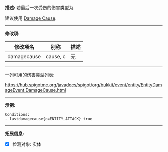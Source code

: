 **描述:** 若最后一次受伤的伤害类型为.

建议使用 [Damage Cause](/条件/damagecause).

---

**修改项:**

| 修改项名  | 别称           | 描述                      |
| --------- | -------------- | ------------------------- |
| damagecause | cause, c | 无 |

---

一列可用的伤害类型列表: 

https://hub.spigotmc.org/javadocs/spigot/org/bukkit/event/entity/EntityDamageEvent.DamageCause.html

---

**示例:**

```
Conditions:
- lastdamagecause{c=ENTITY_ATTACK} true
```

---

**拓展信息:**

- [x] 检测对象: 实体